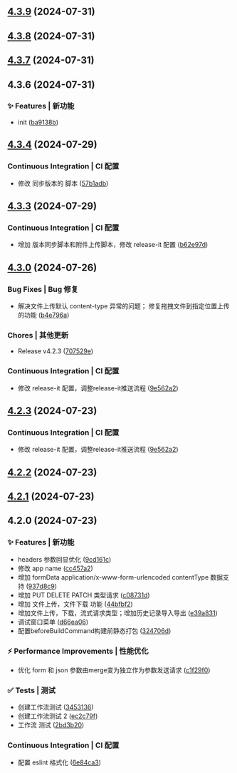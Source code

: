 

## [4.3.9](https://github.com/tive6/min-api/compare/4.3.8...4.3.9) (2024-07-31)

## [4.3.8](https://github.com/tive6/min-api/compare/4.3.7...4.3.8) (2024-07-31)

## [4.3.7](https://github.com/tive6/min-api/compare/4.3.6...4.3.7) (2024-07-31)

## 4.3.6 (2024-07-31)


### ✨ Features | 新功能

* init ([ba9138b](https://github.com/tive6/min-api/commit/ba9138bbf70e93099083c7f4b8b13dbc72c3a610))

## [4.3.4](https://gitee.com/tive/post-tools-tauri/compare/4.3.3...4.3.4) (2024-07-29)


###   Continuous Integration | CI 配置

* 修改 同步版本的 脚本 ([57b1adb](https://gitee.com/tive/post-tools-tauri/commit/57b1adb42166fb3fc99dbe94c8860c3160cc3492))

## [4.3.3](https://gitee.com/tive/post-tools-tauri/compare/4.3.0...4.3.3) (2024-07-29)


###   Continuous Integration | CI 配置

* 增加 版本同步脚本和附件上传脚本，修改 release-it 配置 ([b62e97d](https://gitee.com/tive/post-tools-tauri/commit/b62e97d9cc0b9a7f6f66e4a9a4a5412ff998d2ec))

## [4.3.0](https://gitee.com/tive/post-tools-tauri/compare/4.2.0...4.3.0) (2024-07-26)


###   Bug Fixes | Bug 修复

* 解决文件上传默认 content-type 异常的问题； 修复拖拽文件到指定位置上传的功能 ([b4e796a](https://gitee.com/tive/post-tools-tauri/commit/b4e796a549cf3d3130210843c52d660e6c9fb8ec))


###   Chores | 其他更新

* Release v4.2.3 ([707529e](https://gitee.com/tive/post-tools-tauri/commit/707529edb8963d7faf0a53afe630d9f76c260681))


###   Continuous Integration | CI 配置

* 修改 release-it 配置，调整release-it推送流程 ([9e562a2](https://gitee.com/tive/post-tools-tauri/commit/9e562a22312007768f9d51d7f01df1e618fbf8c9))

## [4.2.3](https://gitee.com/tive/post-tools-tauri/compare/4.2.0...4.2.3) (2024-07-23)


###   Continuous Integration | CI 配置

* 修改 release-it 配置，调整release-it推送流程 ([9e562a2](https://gitee.com/tive/post-tools-tauri/commit/9e562a22312007768f9d51d7f01df1e618fbf8c9))

## [4.2.2](https://gitee.com/tive/post-tools-tauri/compare/4.2.0...4.2.2) (2024-07-23)

## [4.2.1](https://gitee.com/tive/post-tools-tauri/compare/4.2.0...4.2.1) (2024-07-23)

## 4.2.0 (2024-07-23)


### ✨ Features | 新功能

* headers 参数回显优化 ([9cd161c](https://gitee.com/tive/post-tools-tauri/commit/9cd161c36ac57e18fe28eadaeccc5ddaf43cd106))
* 修改 app name ([cc457a2](https://gitee.com/tive/post-tools-tauri/commit/cc457a252dbf421b09053823d6a9a67edea0b8ae))
* 增加 formData application/x-www-form-urlencoded contentType 数据支持 ([937d8c9](https://gitee.com/tive/post-tools-tauri/commit/937d8c961f6bcfd6305743654cb66ef91110c925))
* 增加 PUT DELETE PATCH 类型请求 ([c08731d](https://gitee.com/tive/post-tools-tauri/commit/c08731d9fb85db806062de205ad2b346fd31bfdd))
* 增加 文件上传，文件下载 功能 ([44bfbf2](https://gitee.com/tive/post-tools-tauri/commit/44bfbf20ba6103434d102261af69f79d49b32590))
* 增加文件上传，下载，流式请求类型；增加历史记录导入导出 ([e39a831](https://gitee.com/tive/post-tools-tauri/commit/e39a831e43e0bbcf01c75809503f7808c3571547))
* 调试窗口菜单 ([d66ea06](https://gitee.com/tive/post-tools-tauri/commit/d66ea06e3638aaeeeccfe4aa83e0a4be7474c0a1))
* 配置beforeBuildCommand构建前静态打包 ([324706d](https://gitee.com/tive/post-tools-tauri/commit/324706de4150d353078318ca2674bcbe21b19756))


### ⚡ Performance Improvements | 性能优化

* 优化 form 和 json 参数由merge变为独立作为参数发送请求 ([c1f29f0](https://gitee.com/tive/post-tools-tauri/commit/c1f29f077fd3757a8df81b5be1e11853bff2e89f))


### ✅ Tests | 测试

* 创建工作流测试 ([3453136](https://gitee.com/tive/post-tools-tauri/commit/3453136eedf4234ce074a8da232571f7a45126b1))
* 创建工作流测试 2 ([ec2c79f](https://gitee.com/tive/post-tools-tauri/commit/ec2c79fc27e31ea3cc1e3e9b9e5a255e944e414a))
* 工作流 测试 ([2bd3b20](https://gitee.com/tive/post-tools-tauri/commit/2bd3b20ca18c000f37af6987779e5dd2a68641c2))


###   Continuous Integration | CI 配置

* 配置 eslint 格式化 ([6e84ca3](https://gitee.com/tive/post-tools-tauri/commit/6e84ca3d7c1596d36b3e8a6cc6d964ab768a0127))
